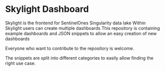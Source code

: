 # Skylight Dashboard
Skylight is the frontend for SentinelOnes Singularity data lake
Within Skylight users can create multiple dashboards
This repository is containing example dashboards and JSON snippets to allow an easy creation of new dashboards

Everyone who want to contribute to the repository is welcome.

The snippets are split into different categories to easily allow finding the right use case.